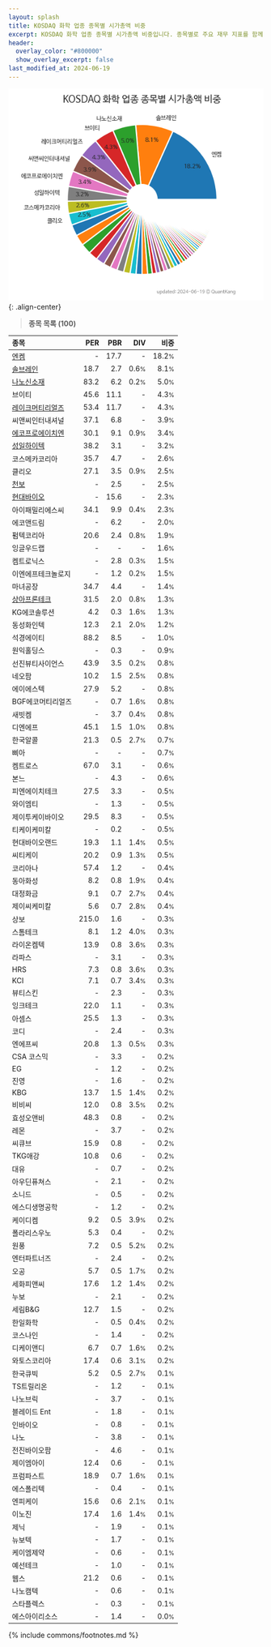 ```yaml
---
layout: splash
title: KOSDAQ 화학 업종 종목별 시가총액 비중
excerpt: KOSDAQ 화학 업종 종목별 시가총액 비중입니다. 종목별로 주요 재무 지표를 함께 표시합니다.
header:
  overlay_color: "#800000"
  show_overlay_excerpt: false
last_modified_at: 2024-06-19
---
```



![KOSDAQ 화학 업종 종목별 시가총액 비중](/stats/sector/images/kosdaq_업종_화학_종목.png){: .align-center}


> **종목 목록 (100)**<a id="list"></a>

| **종목** | **PER** | **PBR** | **DIV** | **비중** |
| :------- | ------: | ------: | ------: | -------: |
| [엔켐](/348370/) | - | 17.7 | - | 18.2<small>%</small> |
| [솔브레인](/357780/) | 18.7 | 2.7 | 0.6<small>%</small> | 8.1<small>%</small> |
| [나노신소재](/121600/) | 83.2 | 6.2 | 0.2<small>%</small> | 5.0<small>%</small> |
| 브이티 | 45.6 | 11.1 | - | 4.3<small>%</small> |
| [레이크머티리얼즈](/281740/) | 53.4 | 11.7 | - | 4.3<small>%</small> |
| 씨앤씨인터내셔널 | 37.1 | 6.8 | - | 3.9<small>%</small> |
| [에코프로에이치엔](/383310/) | 30.1 | 9.1 | 0.9<small>%</small> | 3.4<small>%</small> |
| [성일하이텍](/365340/) | 38.2 | 3.1 | - | 3.2<small>%</small> |
| 코스메카코리아 | 35.7 | 4.7 | - | 2.6<small>%</small> |
| 클리오 | 27.1 | 3.5 | 0.9<small>%</small> | 2.5<small>%</small> |
| [천보](/278280/) | - | 2.5 | - | 2.5<small>%</small> |
| [현대바이오](/048410/) | - | 15.6 | - | 2.3<small>%</small> |
| 아이패밀리에스씨 | 34.1 | 9.9 | 0.4<small>%</small> | 2.3<small>%</small> |
| 에코앤드림 | - | 6.2 | - | 2.0<small>%</small> |
| 펌텍코리아 | 20.6 | 2.4 | 0.8<small>%</small> | 1.9<small>%</small> |
| 잉글우드랩 | - | - | - | 1.6<small>%</small> |
| 켐트로닉스 | - | 2.8 | 0.3<small>%</small> | 1.5<small>%</small> |
| 이엔에프테크놀로지 | - | 1.2 | 0.2<small>%</small> | 1.5<small>%</small> |
| 마녀공장 | 34.7 | 4.4 | - | 1.4<small>%</small> |
| [상아프론테크](/089980/) | 31.5 | 2.0 | 0.8<small>%</small> | 1.3<small>%</small> |
| KG에코솔루션 | 4.2 | 0.3 | 1.6<small>%</small> | 1.3<small>%</small> |
| 동성화인텍 | 12.3 | 2.1 | 2.0<small>%</small> | 1.2<small>%</small> |
| 석경에이티 | 88.2 | 8.5 | - | 1.0<small>%</small> |
| 원익홀딩스 | - | 0.3 | - | 0.9<small>%</small> |
| 선진뷰티사이언스 | 43.9 | 3.5 | 0.2<small>%</small> | 0.8<small>%</small> |
| 네오팜 | 10.2 | 1.5 | 2.5<small>%</small> | 0.8<small>%</small> |
| 에이에스텍 | 27.9 | 5.2 | - | 0.8<small>%</small> |
| BGF에코머티리얼즈 | - | 0.7 | 1.6<small>%</small> | 0.8<small>%</small> |
| 새빗켐 | - | 3.7 | 0.4<small>%</small> | 0.8<small>%</small> |
| 디엔에프 | 45.1 | 1.5 | 1.0<small>%</small> | 0.8<small>%</small> |
| 한국알콜 | 21.3 | 0.5 | 2.7<small>%</small> | 0.7<small>%</small> |
| 삐아 | - | - | - | 0.7<small>%</small> |
| 켐트로스 | 67.0 | 3.1 | - | 0.6<small>%</small> |
| 본느 | - | 4.3 | - | 0.6<small>%</small> |
| 피엔에이치테크 | 27.5 | 3.3 | - | 0.5<small>%</small> |
| 와이엠티 | - | 1.3 | - | 0.5<small>%</small> |
| 제이투케이바이오 | 29.5 | 8.3 | - | 0.5<small>%</small> |
| 티케이케미칼 | - | 0.2 | - | 0.5<small>%</small> |
| 현대바이오랜드 | 19.3 | 1.1 | 1.4<small>%</small> | 0.5<small>%</small> |
| 씨티케이 | 20.2 | 0.9 | 1.3<small>%</small> | 0.5<small>%</small> |
| 코리아나 | 57.4 | 1.2 | - | 0.4<small>%</small> |
| 동아화성 | 8.2 | 0.8 | 1.9<small>%</small> | 0.4<small>%</small> |
| 대정화금 | 9.1 | 0.7 | 2.7<small>%</small> | 0.4<small>%</small> |
| 제이씨케미칼 | 5.6 | 0.7 | 2.8<small>%</small> | 0.4<small>%</small> |
| 상보 | 215.0 | 1.6 | - | 0.3<small>%</small> |
| 스톰테크 | 8.1 | 1.2 | 4.0<small>%</small> | 0.3<small>%</small> |
| 라이온켐텍 | 13.9 | 0.8 | 3.6<small>%</small> | 0.3<small>%</small> |
| 라파스 | - | 3.1 | - | 0.3<small>%</small> |
| HRS | 7.3 | 0.8 | 3.6<small>%</small> | 0.3<small>%</small> |
| KCI | 7.1 | 0.7 | 3.4<small>%</small> | 0.3<small>%</small> |
| 뷰티스킨 | - | 2.3 | - | 0.3<small>%</small> |
| 잉크테크 | 22.0 | 1.1 | - | 0.3<small>%</small> |
| 아셈스 | 25.5 | 1.3 | - | 0.3<small>%</small> |
| 코디 | - | 2.4 | - | 0.3<small>%</small> |
| 엔에프씨 | 20.8 | 1.3 | 0.5<small>%</small> | 0.3<small>%</small> |
| CSA 코스믹 | - | 3.3 | - | 0.2<small>%</small> |
| EG | - | 1.2 | - | 0.2<small>%</small> |
| 진영 | - | 1.6 | - | 0.2<small>%</small> |
| KBG | 13.7 | 1.5 | 1.4<small>%</small> | 0.2<small>%</small> |
| 비비씨 | 12.0 | 0.8 | 3.5<small>%</small> | 0.2<small>%</small> |
| 효성오앤비 | 48.3 | 0.8 | - | 0.2<small>%</small> |
| 레몬 | - | 3.7 | - | 0.2<small>%</small> |
| 씨큐브 | 15.9 | 0.8 | - | 0.2<small>%</small> |
| TKG애강 | 10.8 | 0.6 | - | 0.2<small>%</small> |
| 대유 | - | 0.7 | - | 0.2<small>%</small> |
| 아우딘퓨쳐스 | - | 2.1 | - | 0.2<small>%</small> |
| 소니드 | - | 0.5 | - | 0.2<small>%</small> |
| 에스디생명공학 | - | 1.2 | - | 0.2<small>%</small> |
| 케이디켐 | 9.2 | 0.5 | 3.9<small>%</small> | 0.2<small>%</small> |
| 폴라리스우노 | 5.3 | 0.4 | - | 0.2<small>%</small> |
| 원풍 | 7.2 | 0.5 | 5.2<small>%</small> | 0.2<small>%</small> |
| 엔터파트너즈 | - | 2.4 | - | 0.2<small>%</small> |
| 오공 | 5.7 | 0.5 | 1.7<small>%</small> | 0.2<small>%</small> |
| 세화피앤씨 | 17.6 | 1.2 | 1.4<small>%</small> | 0.2<small>%</small> |
| 누보 | - | 2.1 | - | 0.2<small>%</small> |
| 세림B&G | 12.7 | 1.5 | - | 0.2<small>%</small> |
| 한일화학 | - | 0.5 | 0.4<small>%</small> | 0.2<small>%</small> |
| 코스나인 | - | 1.4 | - | 0.2<small>%</small> |
| 디케이앤디 | 6.7 | 0.7 | 1.6<small>%</small> | 0.2<small>%</small> |
| 와토스코리아 | 17.4 | 0.6 | 3.1<small>%</small> | 0.2<small>%</small> |
| 한국큐빅 | 5.2 | 0.5 | 2.7<small>%</small> | 0.1<small>%</small> |
| TS트릴리온 | - | 1.2 | - | 0.1<small>%</small> |
| 나노브릭 | - | 3.7 | - | 0.1<small>%</small> |
| 블레이드 Ent | - | 1.8 | - | 0.1<small>%</small> |
| 인바이오 | - | 0.8 | - | 0.1<small>%</small> |
| 나노 | - | 3.8 | - | 0.1<small>%</small> |
| 전진바이오팜 | - | 4.6 | - | 0.1<small>%</small> |
| 제이엠아이 | 12.4 | 0.6 | - | 0.1<small>%</small> |
| 프럼파스트 | 18.9 | 0.7 | 1.6<small>%</small> | 0.1<small>%</small> |
| 에스폴리텍 | - | 0.4 | - | 0.1<small>%</small> |
| 엔피케이 | 15.6 | 0.6 | 2.1<small>%</small> | 0.1<small>%</small> |
| 이노진 | 17.4 | 1.6 | 1.4<small>%</small> | 0.1<small>%</small> |
| 제닉 | - | 1.9 | - | 0.1<small>%</small> |
| 뉴보텍 | - | 1.7 | - | 0.1<small>%</small> |
| 케이엠제약 | - | 0.6 | - | 0.1<small>%</small> |
| 예선테크 | - | 1.0 | - | 0.1<small>%</small> |
| 웹스 | 21.2 | 0.6 | - | 0.1<small>%</small> |
| 나노캠텍 | - | 0.6 | - | 0.1<small>%</small> |
| 스타플렉스 | - | 0.3 | - | 0.1<small>%</small> |
| 에스아이리소스 | - | 1.4 | - | 0.0<small>%</small> |

{% include commons/footnotes.md %}